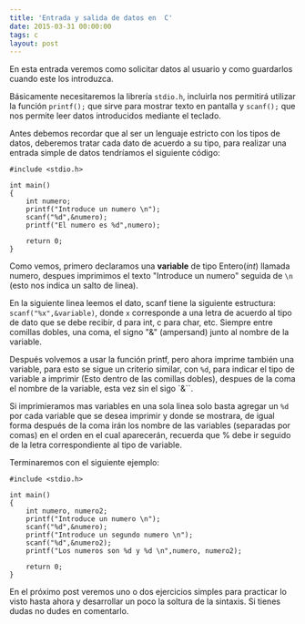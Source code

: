 ```yaml
---
title: 'Entrada y salida de datos en  C'
date: 2015-03-31 00:00:00 
tags: c
layout: post
---
```

En esta entrada veremos como solicitar datos al usuario y como guardarlos cuando este los introduzca.

Básicamente necesitaremos la librería `stdio.h`, incluirla nos permitirá utilizar la función `printf();` que sirve para mostrar texto en pantalla y `scanf();` que nos permite leer datos introducidos mediante el teclado.

Antes debemos recordar que al ser un lenguaje estricto con los tipos de datos, deberemos tratar cada dato de acuerdo a su tipo, para realizar una entrada simple de datos tendríamos el siguiente código:
```language-c
#include <stdio.h>

int main()
{
	int numero;
	printf("Introduce un numero \n");
	scanf("%d",&numero);
	printf("El numero es %d",numero);

	return 0;
}
```

Como vemos, primero declaramos una **variable** de tipo Entero(*int*) llamada numero, despues imprimimos el texto "Introduce un numero" seguida de `\n` (esto nos indica un salto de linea).

En la siguiente linea leemos el dato, scanf tiene la siguiente estructura: `scanf("%x",&variable)`, donde `x` corresponde a una letra de acuerdo al tipo de dato que se debe recibir, d para int, c para char, etc. Siempre entre comillas dobles, una coma, el signo "&" (ampersand) junto al nombre de la variable.

Después volvemos a usar la función printf, pero ahora imprime también una variable, para esto se sigue un criterio similar, con `%d`, para indicar el tipo de variable a imprimir (Esto dentro de las comillas dobles), despues de la coma el nombre de la variable, esta vez sin el sigo `&``.

Si imprimieramos mas variables en una sola linea solo basta agregar un `%d` por cada variable que se desea imprimir y donde se mostrara, de igual forma después de la coma irán los nombre de las variables (separadas por comas) en el orden en el cual aparecerán, recuerda que % debe ir seguido de la letra correspondiente al tipo de variable.

Terminaremos con el siguiente ejemplo:
```language-c
#include <stdio.h>

int main()
{
	int numero, numero2;
	printf("Introduce un numero \n");
	scanf("%d",&numero);
	printf("Introduce un segundo numero \n");
	scanf("%d",&numero2);
	printf("Los numeros son %d y %d \n",numero, numero2);

	return 0;
}
```
En el próximo post veremos uno o dos ejercicios simples para practicar lo visto hasta ahora y desarrollar un poco la soltura de la sintaxis. Si tienes dudas no dudes en comentarlo.

